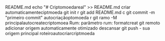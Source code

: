 README.md
echo "# Criptomoedareal" >> README.md
criar automaticamenteciptmoeda
git init
r
git add README.md
c
git commit -m "primeiro commit" autocriaçãoptomoeda
r
git ramo -M principalautocreatecriptomoea
Rum: parâmetro
rum: formatcreat 
git remoto adicionar origem
automaticamente otimizado
descansar
git push - sua origem principal
roteiroautocriarcriptmoeda
